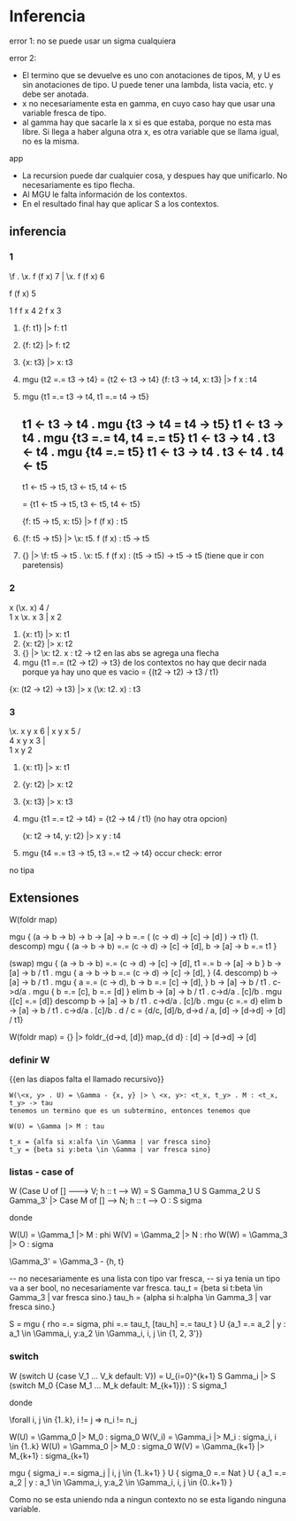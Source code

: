 # Inferencia

error 1: no se puede usar un sigma cualquiera

error 2:

 - El termino que se devuelve es uno con anotaciones de tipos, M, y U es sin
   anotaciones de tipo. U puede tener una lambda, lista vacia, etc. y debe ser
   anotada.
 - x no necesariamente esta en gamma, en cuyo caso hay que usar una variable
    fresca de tipo.
 - al gamma hay que sacarle la x si es que estaba, porque no esta mas libre. Si
   llega a haber alguna otra x, es otra variable que se llama igual, no es la
   misma.

app

- La recursion puede dar cualquier cosa, y despues hay que unificarlo. No
  necesariamente es tipo flecha.
- Al MGU le falta información de los contextos.
- En el resultado final hay que aplicar S a los contextos.

## inferencia

### 1

\f . \x. f (f x)    7
    |
\x. f (f x) 6

f (f x) 5

1 f         f x     4
        2 f     x   3


1. {f: t1} |> f: t1
2. {f: t2} |> f: t2
3. {x: t3} |> x: t3
4. mgu {t2 =.= t3 -> t4} = {t2 <- t3 -> t4}
   {f: t3 -> t4, x: t3} |> f x : t4
5. mgu {t1 =.= t3 -> t4, t1 =.= t4 -> t5}

    t1 <- t3 -> t4 . mgu {t3 -> t4 = t4 -> t5}
    t1 <- t3 -> t4 . mgu {t3 =.= t4, t4 =.= t5}
    t1 <- t3 -> t4 . t3 <- t4 . mgu {t4 =.= t5}
    t1 <- t3 -> t4 . t3 <- t4 . t4 <- t5
    ------------------------------------
    t1 <- t5 -> t5, t3 <- t5, t4 <- t5

   = {t1 <- t5 -> t5, t3 <- t5, t4 <- t5}

   {f: t5 -> t5, x: t5} |> f (f x) : t5

7. {f: t5 -> t5} |> \x: t5. f (f x) : t5 -> t5

8. {} |> \f: t5 -> t5 . \x: t5. f (f x) : (t5 -> t5) -> t5 -> t5
   (tiene que ir con paretensis)

### 2

   x (\x. x)    4
   /    \
1 x    \x. x   3
         |
         x      2

1. {x: t1} |> x: t1
2. {x: t2} |> x: t2
3. {} |> \x: t2. x : t2 -> t2       en las abs se agrega una flecha
4. mgu {t1 =.= (t2 -> t2) -> t3}
    de los contextos no hay que decir nada porque ya hay uno que es vacio
    = {(t2 -> t2) -> t3 / t1}

  {x: (t2 -> t2) -> t3} |> x (\x: t2. x) : t3

### 3

   \x. x y x    6
      |
     x y x  5
    /    \
4 x y    x 3
   |  \
  1 x   y 2

1. {x: t1} |> x: t1
2. {y: t2} |> x: t2
3. {x: t3} |> x: t3
4. mgu {t1 =.= t2 -> t4}
   = {t2 -> t4 / t1}    (no hay otra opcion)

   {x: t2 -> t4, y: t2} |> x y : t4

5. mgu {t4 =.= t3 -> t5, t3 =.= t2 -> t4}   occur check: error

no tipa

## Extensiones

W(foldr map)

mgu { (a -> b -> b) -> b -> [a] -> b =.= ( (c -> d) -> [c] -> [d] ) -> t1}
(1. descomp)
mgu {
    (a -> b -> b) =.= (c -> d) -> [c] -> [d],
    b -> [a] -> b =.= t1
}

(swap)
mgu {
    (a -> b -> b) =.= (c -> d) -> [c] -> [d],
    t1 =.= b -> [a] -> b
}
b -> [a] -> b / t1 .
mgu {
    a -> b -> b =.= (c -> d) -> [c] -> [d],
}
(4. descomp)
b -> [a] -> b / t1 .
mgu {
    a =.= (c -> d),
    b -> b =.= [c] -> [d],
}
b -> [a] -> b / t1 . c->d/a .
mgu {
    b =.= [c],
    b =.= [d]
}
elim
b -> [a] -> b / t1 . c->d/a . [c]/b .
mgu {[c] =.= [d]}
descomp
b -> [a] -> b / t1 . c->d/a . [c]/b .
mgu {c =.= d}
elim
b -> [a] -> b / t1 . c->d/a . [c]/b . d / c
= {d/c, [d]/b, d->d / a, [d] -> [d->d] -> [d] / t1}

W(foldr map) = {} |> foldr_{d->d, [d]} map_{d d} : [d] -> [d->d] -> [d]

### definir W

{{en las diapos falta el llamado recursivo}}

```
W(\<x, y> . U) = \Gamma - {x, y} |> \ <x, y>: <t_x, t_y> . M : <t_x, t_y> -> tau
tenemos un termino que es un subtermino, entonces tenemos que 

W(U) = \Gamma |> M : tau

t_x = {alfa si x:alfa \in \Gamma | var fresca sino}
t_y = {beta si y:beta \in \Gamma | var fresca sino}
```

### listas - case of

W (Case U of [] ---> V; h :: t --> W) =
    S Gamma_1 U S Gamma_2 U S Gamma_3' |> Case M of [] --> N; h :: t --> O : S sigma

donde

W(U) = \Gamma_1 |> M : phi
W(V) = \Gamma_2 |> N : rho
W(W) = \Gamma_3 |> O : sigma

\Gamma_3' = \Gamma_3 - {h, t}

-- no necesariamente es una lista con tipo var fresca,
-- si ya tenia un tipo va a ser bool, no necesariamente var fresca.
tau_t = {beta si t:beta \in Gamma_3 | var fresca sino.}
tau_h = {alpha si h:alpha \in Gamma_3 | var fresca sino.}

S = mgu
    { rho =.= sigma, phi =.= tau_t, [tau_h] =.= tau_t } U
    {a_1 =.= a_2 | y : a_1 \in \Gamma_i, y:a_2 \in \Gamma_i, i, j \in {1, 2,
    3'}}

### switch

W (switch U {case V_1 ... V_k default: V})
    = U_{i=0}^{k+1} S Gamma_i |> 
        S (switch M_0 {Case M_1 ... M_k default: M_{k+1}}) : S sigma_1

donde

\forall i, j \in {1..k}, i != j => n_i != n_j

W(U) = \Gamma_0 |> M_0 : sigma_0
W(V_i) = \Gamma_i |> M_i : sigma_i, i \in {1..k}
W(U) = \Gamma_0 |> M_0 : sigma_0
W(V) = \Gamma_{k+1} |> M_{k+1} : sigma_{k+1}

mgu
    { sigma_i =.= sigma_j | i, j \in {1..k+1} } U
    { sigma_0 =.= Nat } U
    { a_1 =.= a_2 | y : a_1 \in \Gamma_i, y:a_2 \in \Gamma_i, i, j \in {0..k+1} }

Como no se esta uniendo nda a ningun contexto no se esta ligando ninguna variable.